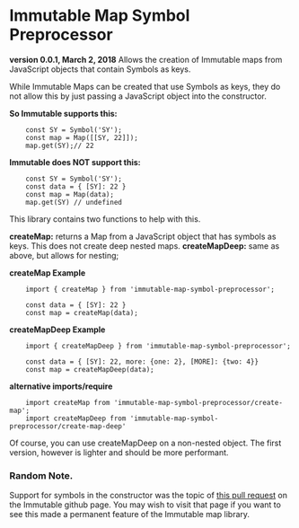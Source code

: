 # Immutable Map Symbol Preprocessor
**version 0.0.1, March 2, 2018**
Allows the creation of Immutable maps from JavaScript objects that contain Symbols as keys.

While Immutable Maps can be created that use Symbols as keys, they do not allow this by just passing a JavaScript object into the constructor.

**So Immutable supports this:**
```
    const SY = Symbol('SY');
    const map = Map([[SY, 22]]);
    map.get(SY);// 22
```

**Immutable does NOT support this:**
```
    const SY = Symbol('SY');
    const data = { [SY]: 22 }
    const map = Map(data);
    map.get(SY) // undefined
```

This library contains two functions to help with this.

**createMap:** returns a Map from a JavaScript object that has symbols as keys.  This does not create deep nested maps.
**createMapDeep:** same as above, but allows for nesting;

**createMap Example**
```
    import { createMap } from 'immutable-map-symbol-preprocessor';

    const data = { [SY]: 22 }
    const map = createMap(data);
```

**createMapDeep Example**
```
    import { createMapDeep } from 'immutable-map-symbol-preprocessor';

    const data = { [SY]: 22, more: {one: 2}, [MORE]: {two: 4}}
    const map = createMapDeep(data);
```

**alternative imports/require**
```
    import createMap from 'immutable-map-symbol-preprocessor/create-map';
    import createMapDeep from 'immutable-map-symbol-preprocessor/create-map-deep'
```

Of course, you can use createMapDeep on a non-nested object.  The first version, however is lighter and should be more performant.


### Random Note.
Support for symbols in the constructor was the topic of [this pull request](https://github.com/facebook/immutable-js/pull/1392/files/a731e4fbb7fba4ce862010a15bf987bf30e0ac0c) on the Immutable github page.  You may wish to visit that page if you want to see this made a permanent feature of the Immutable map library.










